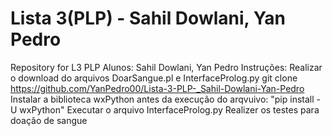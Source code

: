 # Lista 3(PLP) - Sahil Dowlani, Yan Pedro
Repository for L3 PLP
Alunos: Sahil Dowlani, Yan Pedro
Instruções:
Realizar o download do arquivos DoarSangue.pl e InterfaceProlog.py
git clone https://github.com/YanPedro00/Lista-3-PLP-_Sahil-Dowlani-Yan-Pedro
Instalar a biblioteca wxPython antes da execução do arqvuivo:
"pip install -U wxPython"
Executar o arquivo InterfaceProlog.py
Realizer os testes para doação de sangue
